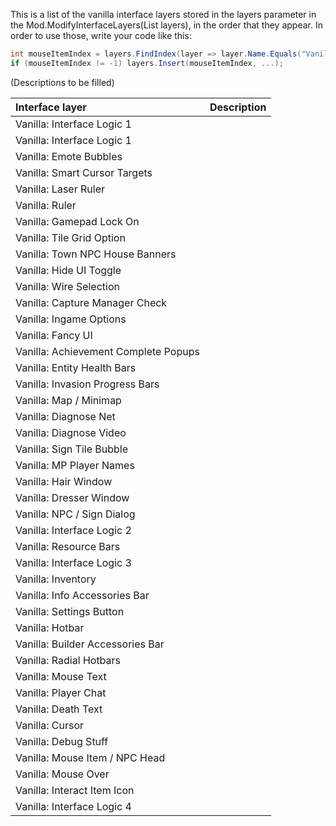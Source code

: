 This is a list of the vanilla interface layers stored in the layers parameter in the Mod.ModifyInterfaceLayers(List<MethodSequenceListItem> layers), in the order that they appear.
In order to use those, write your code like this:
```cs
int mouseItemIndex = layers.FindIndex(layer => layer.Name.Equals("Vanilla: Mouse Item / NPC Head"));
if (mouseItemIndex != -1) layers.Insert(mouseItemIndex, ...);
```
(Descriptions to be filled)

| Interface layer	| Description
| :--             	| :--
| Vanilla: Interface Logic 1 | |
| Vanilla: Interface Logic 1 | |
| Vanilla: Emote Bubbles | |
| Vanilla: Smart Cursor Targets | |
| Vanilla: Laser Ruler | |
| Vanilla: Ruler | |
| Vanilla: Gamepad Lock On | |
| Vanilla: Tile Grid Option | |
| Vanilla: Town NPC House Banners | |
| Vanilla: Hide UI Toggle | |
| Vanilla: Wire Selection | |
| Vanilla: Capture Manager Check | |
| Vanilla: Ingame Options | |
| Vanilla: Fancy UI | |
| Vanilla: Achievement Complete Popups | |
| Vanilla: Entity Health Bars | |
| Vanilla: Invasion Progress Bars | |
| Vanilla: Map / Minimap | |
| Vanilla: Diagnose Net | |
| Vanilla: Diagnose Video | |
| Vanilla: Sign Tile Bubble | |
| Vanilla: MP Player Names | |
| Vanilla: Hair Window | |
| Vanilla: Dresser Window | |
| Vanilla: NPC / Sign Dialog | |
| Vanilla: Interface Logic 2 | |
| Vanilla: Resource Bars | |
| Vanilla: Interface Logic 3 | |
| Vanilla: Inventory | |
| Vanilla: Info Accessories Bar | |
| Vanilla: Settings Button | |
| Vanilla: Hotbar | |
| Vanilla: Builder Accessories Bar | |
| Vanilla: Radial Hotbars | |
| Vanilla: Mouse Text | |
| Vanilla: Player Chat | |
| Vanilla: Death Text | |
| Vanilla: Cursor | |
| Vanilla: Debug Stuff | |
| Vanilla: Mouse Item / NPC Head | |
| Vanilla: Mouse Over | |
| Vanilla: Interact Item Icon | |
| Vanilla: Interface Logic 4 | |